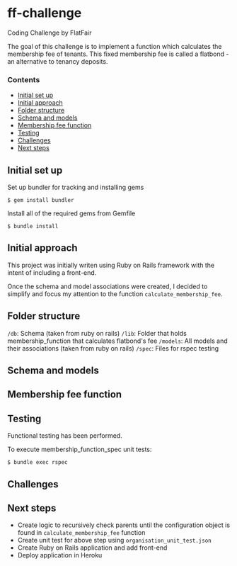 # ff-challenge
Coding Challenge by FlatFair

The goal of this challenge is to implement a function which calculates the membership fee of tenants. This fixed membership fee is called a flatbond - an alternative to tenancy deposits.

### Contents
  - [Initial set up](#initial-set-up)
  - [Initial approach](#initial-approach)
  - [Folder structure](#folder-structure)
  - [Schema and models](#schema-and-models)
  - [Membership fee function](#membership-fee-function)
  - [Testing](#testing)
  - [Challenges](#challenges)
  - [Next steps](#next-steps)

## Initial set up

Set up bundler for tracking and installing gems
```
$ gem install bundler
```
Install all of the required gems from Gemfile
```
$ bundle install
```
## Initial approach

This project was initially writen using Ruby on Rails framework with the intent of including a front-end.

Once the schema and model associations were created, I decided to simplify and focus my attention to the function `calculate_membership_fee`.

## Folder structure

`/db`: Schema (taken from ruby on rails)
`/lib`: Folder that holds membership_function that calculates flatbond's fee
`/models`: All models and their associations (taken from ruby on rails)
`/spec`: Files for rspec testing

## Schema and models


## Membership fee function


## Testing

Functional testing has been performed.

To execute membership_function_spec unit tests:
```
$ bundle exec rspec
```

## Challenges



## Next steps

- Create logic to recursively check parents until the configuration object is found in `calculate_membership_fee` function
- Create unit test for above step using `organisation_unit_test.json`
- Create Ruby on Rails application and add front-end
- Deploy application in Heroku
  
